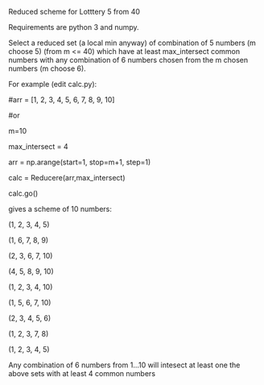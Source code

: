 Reduced scheme for Lotttery 5 from 40

Requirements are python 3 and numpy.

Select a reduced set (a local min anyway) of combination of 5 numbers (m choose 5) (from m <= 40) which have at least max_intersect common numbers with any combination of 6 numbers chosen from the m chosen numbers (m choose 6).

For example (edit calc.py):

#arr = [1, 2, 3, 4, 5, 6, 7, 8, 9, 10]

#or

m=10

max_intersect = 4

arr = np.arange(start=1, stop=m+1, step=1)

calc = Reducere(arr,max_intersect)

calc.go()


gives a scheme of 10 numbers:

(1, 2, 3, 4, 5)

(1, 6, 7, 8, 9)

(2, 3, 6, 7, 10)

(4, 5, 8, 9, 10)

(1, 2, 3, 4, 10)

(1, 5, 6, 7, 10)

(2, 3, 4, 5, 6)

(1, 2, 3, 7, 8)

(1, 2, 3, 4, 5)

Any combination of 6 numbers from 1...10 will intesect at least one the above sets with at least 4 common numbers

